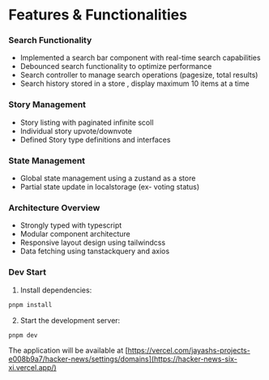 # Features & Functionalities

### Search Functionality
- Implemented a search bar component with real-time search capabilities
- Debounced search functionality to optimize performance
- Search controller to manage search operations (pagesize, total results)
- Search history stored in a store , display maximum 10 items at a time

###  Story Management
- Story listing with paginated infinite scoll 
- Individual story upvote/downvote
- Defined Story type definitions and interfaces

### State Management
- Global state management using a zustand as a store
- Partial state update in localstorage (ex- voting status)

### Architecture Overview
- Strongly typed with typescript
- Modular component architecture
- Responsive layout design using tailwindcss
- Data fetching using tanstackquery and axios

### Dev Start

1. Install dependencies:
```bash
pnpm install
```

2. Start the development server:
```bash
pnpm dev
```

The application will be available at [https://vercel.com/jayashs-projects-e008b9a7/hacker-news/settings/domains](https://hacker-news-six-xi.vercel.app/)




